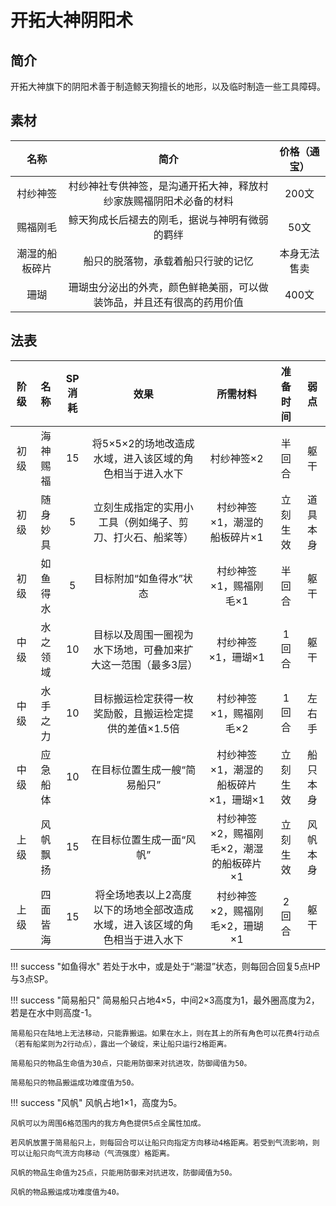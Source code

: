 # 开拓大神阴阳术

## 简介

开拓大神旗下的阴阳术善于制造鲸天狗擅长的地形，以及临时制造一些工具障碍。

## 素材

名称|简介|价格（通宝）
:--:|:--:|:--:
村纱神签|村纱神社专供神签，是沟通开拓大神，释放村纱家族赐福阴阳术必备的材料|200文
赐福刚毛|鲸天狗成长后褪去的刚毛，据说与神明有微弱的羁绊|50文
潮湿的船板碎片|船只的脱落物，承载着船只行驶的记忆|本身无法售卖
珊瑚|珊瑚虫分泌出的外壳，颜色鲜艳美丽，可以做装饰品，并且还有很高的药用价值|400文

## 法表

阶级|名称|SP消耗|效果|所需材料|准备时间|弱点
:--:|:--:|:--:|:--:|:--:|:--:|:--:
初级|海神赐福|15|将5×5×2的场地改造成水域，进入该区域的角色相当于进入水下|村纱神签×2|半回合|躯干
初级|随身妙具|5|立刻生成指定的实用小工具（例如绳子、剪刀、打火石、船桨等）|村纱神签×1，潮湿的船板碎片×1|立刻生效|道具本身
初级|如鱼得水|5|目标附加“如鱼得水”状态|村纱神签×1，赐福刚毛×1|半回合|躯干
中级|水之领域|10|目标以及周围一圈视为水下场地，可叠加来扩大这一范围（最多3层）|村纱神签×1，珊瑚×1|1回合|躯干
中级|水手之力|10|目标搬运检定获得一枚奖励骰，且搬运检定提供的差值×1.5倍|村纱神签×1，赐福刚毛×2|1回合|左右手
中级|应急船体|10|在目标位置生成一艘“简易船只”|村纱神签×1，潮湿的船板碎片×1，珊瑚×1|立刻生效|船只本身
上级|风帆飘扬|15|在目标位置生成一面“风帆”|村纱神签×2，赐福刚毛×2，潮湿的船板碎片×1|立刻生效|风帆本身
上级|四面皆海|15|将全场地表以上2高度以下的场地全部改造成水域，进入该区域的角色相当于进入水下|村纱神签×2，赐福刚毛×2，珊瑚×1|2回合|躯干

!!! success "如鱼得水"
    若处于水中，或是处于“潮湿”状态，则每回合回复5点HP与3点SP。

!!! success "简易船只"
    简易船只占地4×5，中间2×3高度为1，最外圈高度为2，若是在水中则高度-1。

    简易船只在陆地上无法移动，只能靠搬运。如果在水上，则在其上的所有角色可以花费4行动点（若有船桨则为2行动点），露出一个破绽，来让船只运行2格距离。

    简易船只的物品生命值为30点，只能用防御来对抗进攻，防御阈值为50。

    简易船只的物品搬运成功难度值为50。

!!! success "风帆"
    风帆占地1×1，高度为5。

    风帆可以为周围6格范围内的我方角色提供5点全属性加成。

    若风帆放置于简易船只上，则每回合可以让船只向指定方向移动4格距离。若受到气流影响，则可以让船只向气流方向移动（气流强度）格距离。

    风帆的物品生命值为25点，只能用防御来对抗进攻，防御阈值为50。

    风帆的物品搬运成功难度值为40。

